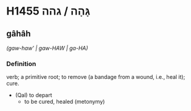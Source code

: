 # H1455 גָּהָה / גהה

## gâhâh

_(gaw-haw' | ɡaw-HAW | ɡa-HA)_

### Definition

verb; a primitive root; to remove (a bandage from a wound, i.e., heal it); cure.

- (Qal) to depart
    - to be cured, healed (metonymy)
